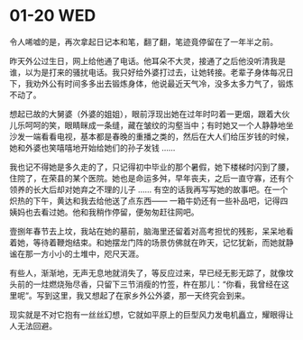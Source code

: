 # 01-20 WED



令人唏嘘的是，再次拿起日记本和笔，翻了翻，笔迹竟停留在了一年半之前。

昨天外公过生日，网上给他通了电话。他耳朵不大灵，接通了之后他没听清我是谁，以为是打来的骚扰电话。我只好给外婆打过去，让她转接。老辈子身体每况日下，我劝外公有时间多多出去锻炼身体，他说最近天气冷，没多太多力气了，锻炼不动了。

想起已故的大舅婆（外婆的姐姐），眼前浮现出她在过年时叼着一更烟，跟着大伙儿乐呵呵的笑，眼睛眯成一条缝，藏在皱纹的沟壑当中；有时她又一个人静静地坐沙发一端看看电视，基本都是春晚的重播之类的，然后在大人们给压岁钱的时候，她和外婆也笑嘻嘻地开始给她们的孙子发钱 ……&#x20;

我也记不得她是多久走的了，只记得初中毕业的那个暑假，她下楼梯时闪到了腰，住院了，在荣县的某个医院。她也是命运多舛，早年丧夫，之后一直守寡，还有个领养的长大后却对她弃之不理的儿子 …… 有空的话我再写写她的故事吧。在一个炽热的下午，黄达和我去给他送了点东西—— 一箱牛奶还有一些补品吧，记得四姨妈也去看过她。他和我稍作停留，便匆匆赶往网吧。

壹捌年春节去上坟，我站在她的墓前，脑海里还留着对高考担忧的残影，呆呆地看着她，等待着鞭炮结束。和她摆龙门阵的场景仿佛就在昨天，记忆犹新，而她就静谧在那一方小小的土堆中，咫尺天涯。

有些人，渐渐地，无声无息地就消失了，等反应过来，早已经无影无踪了，就像坟头前的一炷燃烧殆尽香，只留下三节消瘦的竹签，杵在那儿：“你看，我曾经在这里呢“。写到这里，我又想起了在家乡外公外婆，那一天终究会到来。

现实就是不对它抱有一丝丝幻想，它就如平原上的巨型风力发电机矗立，耀眼得让人无法回避。



